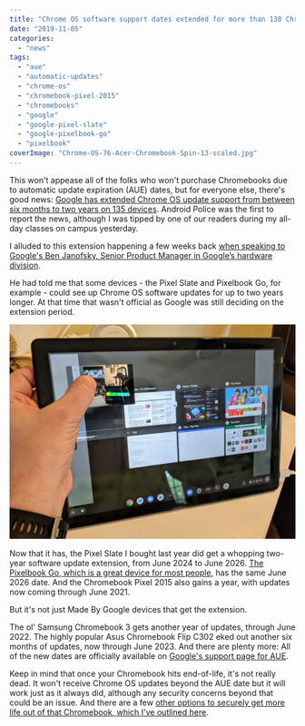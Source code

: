 ```yaml
---
title: "Chrome OS software support dates extended for more than 130 Chromebooks"
date: "2019-11-05"
categories: 
  - "news"
tags: 
  - "aue"
  - "automatic-updates"
  - "chrome-os"
  - "chromebook-pixel-2015"
  - "chromebooks"
  - "google"
  - "google-pixel-slate"
  - "google-pixelbook-go"
  - "pixelbook"
coverImage: "Chrome-OS-76-Acer-Chromebook-Spin-13-scaled.jpg"
---
```


This won't appease all of the folks who won't purchase Chromebooks due to automatic update expiration (AUE) dates, but for everyone else, there's good news: [Google has extended Chrome OS update support from between six months to two years on 135 devices](https://www.androidpolice.com/2019/11/04/google-gives-most-chromebooks-an-extra-year-of-software-support/). Android Police was the first to report the news, although I was tipped by one of our readers during my all-day classes on campus yesterday.

I alluded to this extension happening a few weeks back [when speaking to Google's Ben Janofsky, Senior Product Manager in Google’s hardware division](https://www.aboutchromebooks.com/news/why-pixelbook-go-isnt-the-pixelbook-2-according-to-google/).

He had told me that some devices - the Pixel Slate and Pixelbook Go, for example - could see up Chrome OS software updates for up to two years longer. At that time that wasn't official as Google was still deciding on the extension period.

![](images/Pixel-Slate-tablet-mode-Chrome-OS-75-1024x768.jpg)

Now that it has, the Pixel Slate I bought last year did get a whopping two-year software update extension, from June 2024 to June 2026. [The Pixelbook Go, which is a great device for most people](https://www.aboutchromebooks.com/news/who-is-the-google-pixelbook-go-for-and-not-for/), has the same June 2026 date. And the Chromebook Pixel 2015 also gains a year, with updates now coming through June 2021.

But it's not just Made By Google devices that get the extension.

The ol' Samsung Chromebook 3 gets another year of updates, through June 2022. The highly popular Asus Chromebook Flip C302 eked out another six months of updates, now through June 2023. And there are plenty more: All of the new dates are officially available on [Google's support page for AUE](https://support.google.com/chrome/a/answer/6220366?hl=en).

Keep in mind that once your Chromebook hits end-of-life, it's not really dead. It won't receive Chrome OS updates beyond the AUE date but it will work just as it always did, although any security concerns beyond that could be an issue. And there are a few [other options to securely get more life out of that Chromebook, which I've outlined here](https://www.aboutchromebooks.com/news/how-to-get-chrome-os-updates-on-chromebook-after-aue-automatic-update-expiration-date-cloudready/).
